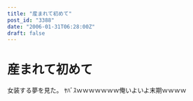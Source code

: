 ```yaml
---
title: "産まれて初めて"
post_id: "3388"
date: "2006-01-31T06:28:00Z"
draft: false
---
```


# 産まれて初めて

女装する夢を見た。 ﾔﾊﾞｽｗｗｗｗｗｗｗ俺いよいよ末期ｗｗｗｗ
